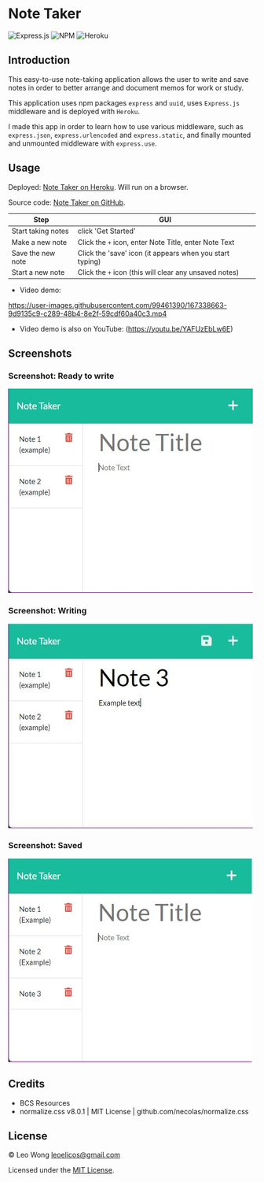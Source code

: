 # Note Taker

![Express.js](https://img.shields.io/badge/express.js-%23404d59.svg?style=for-the-badge&logo=express&logoColor=%2361DAFB) ![NPM](https://img.shields.io/badge/NPM-%23000000.svg?style=for-the-badge&logo=npm&logoColor=white) ![Heroku](https://img.shields.io/badge/heroku-%23430098.svg?style=for-the-badge&logo=heroku&logoColor=white)

## Introduction

This easy-to-use note-taking application allows the user to write and save notes in order to better arrange and document memos for work or study.

This application uses npm packages `express` and `uuid`, uses `Express.js` middleware and is deployed with `Heroku`.

I made this app in order to learn how to use various middleware, such as `express.json`, `express.urlencoded` and `express.static`, and finally mounted and unmounted middleware with `express.use`.

## Usage

Deployed: [Note Taker on Heroku](https://leoelicos-note-taker.herokuapp.com/). Will run on a browser.

Source code: [Note Taker on GitHub](https://github.com/leoelicos/bcs-11-note-taker).

| Step               | GUI                                                      |
| ------------------ | -------------------------------------------------------- |
| Start taking notes | click 'Get Started'                                      |
| Make a new note    | Click the `+` icon, enter Note Title, enter Note Text    |
| Save the new note  | Click the 'save' icon (it appears when you start typing) |
| Start a new note   | Click the `+` icon (this will clear any unsaved notes)   |

-  Video demo:

https://user-images.githubusercontent.com/99461390/167338663-9d9135c9-c289-48b4-8e2f-59cdf60a40c3.mp4

-  Video demo is also on YouTube: (https://youtu.be/YAFUzEbLw6E)

## Screenshots

### Screenshot: Ready to write

![Ready to write](./demo1.jpg)

### Screenshot: Writing

![Writing](./demo2.jpg)

### Screenshot: Saved

![Writing](./demo3.jpg)

## Credits

-  BCS Resources
-  normalize.css v8.0.1 | MIT License | github.com/necolas/normalize.css

## License

&copy; Leo Wong <leoelicos@gmail.com>

Licensed under the [MIT License](./LICENSE).
